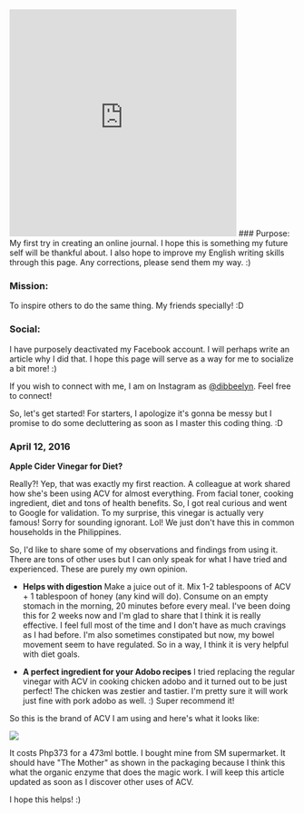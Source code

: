 <? php wp_oembed_add_provider('http://www.smule.com/recording/*', 'http://www.smule.com/s/oembed'); ?>
<iframe width="400" height="400" src="http://www.smule.com/recording/tangled-ost-i-see-the-light/516731496_221010474/frame/box" frameborder="0"></iframe>
### Purpose:
My first try in creating an online journal. I hope this is something my future self will be thankful about. I also hope to improve my English writing skills through this page. Any corrections, please send them my way. :)


### Mission:
To inspire others to do the same thing. My friends specially! :D

### Social:
I have purposely deactivated my Facebook account. I will perhaps write an article why I did that. I hope this page will serve as a way for me to socialize a bit more! :)

If you wish to connect with me, I am on Instagram as [@dibbeelyn](https://www.instagram.com/dibbeelyn/). Feel free to connect!

So, let's get started! For starters, I apologize it's gonna be messy but I promise to do some decluttering as soon as I master this coding thing. :D

### April 12, 2016
**Apple Cider Vinegar for Diet?**

Really?! Yep, that was exactly my first reaction. A colleague at work shared how she's been using ACV for almost everything. From facial toner, cooking ingredient, diet and tons of health benefits. So, I got real curious and went to Google for validation. To my surprise, this vinegar is actually very famous! Sorry for sounding ignorant. Lol! We just don't have this in common households in the Philippines.

So, I'd like to share some of my observations and findings from using it. There are tons of other uses but I can only speak for what I have tried and experienced. These are purely my own opinion.

* **Helps with digestion** 
Make a juice out of it. Mix 1-2 tablespoons of ACV + 1 tablespoon of honey (any kind will  do). Consume on an empty stomach in the morning, 20 minutes before every meal. I've been doing this for 2 weeks now and I'm glad to share that I think it is really effective. I feel full most of the time and I don't have as much cravings as I had before. I'm also sometimes constipated but now, my bowel movement seem to have regulated. So in a way, I think it is very helpful with diet goals.

* **A perfect ingredient for your Adobo recipes**
I tried replacing the regular vinegar with ACV in cooking chicken adobo and it turned out to be just perfect! The chicken was zestier and tastier. I'm pretty sure it will work just fine with pork adobo as well. :) Super recommend it!

So this is the brand of ACV I am using and here's what it looks like:

![](http://www.sweetandsprouted.com/wp-content/uploads/2015/04/Bragg-Organic-Apple-CIder-Vinegar.jpg)

It costs Php373 for a 473ml bottle. I bought mine from SM supermarket. It should have "The Mother" as shown in the packaging because  I think this what the organic enzyme that does the magic work. I will keep this article updated as soon as I discover other uses of ACV.

I hope this helps! :)




